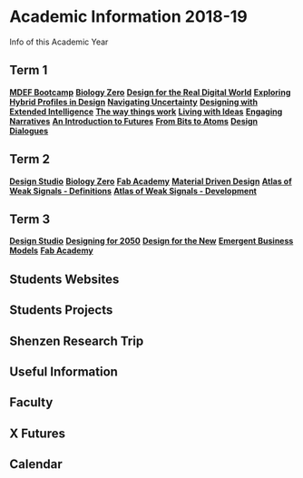 Academic Information 2018-19
======================

Info of this Academic Year




## Term 1

[**MDEF Bootcamp**](/)
[**Biology Zero**](/)
[**Design for the Real Digital World**](/)
[**Exploring Hybrid Profiles in Design**](/)
[**Navigating Uncertainty**](/)
[**Designing with Extended Intelligence**](/)
[**The way things work**](/)
[**Living with Ideas**](/)
[**Engaging Narratives**](/)
[**An Introduction to Futures**](/)
[**From Bits to Atoms**](/)
[**Design Dialogues**](/)

## Term 2

[**Design Studio**](/)
[**Biology Zero**](/)
[**Fab Academy**](/)
[**Material Driven Design**](/)
[**Atlas of Weak Signals - Definitions**](/)
[**Atlas of Weak Signals - Development**](/)

## Term 3

[**Design Studio**](/)
[**Designing for 2050**](/)
[**Design for the New**](/)
[**Emergent Business Models**](/)
[**Fab Academy**](/)

## Students Websites

## Students Projects

## Shenzen Research Trip

## Useful Information

## Faculty

## X Futures

## Calendar
